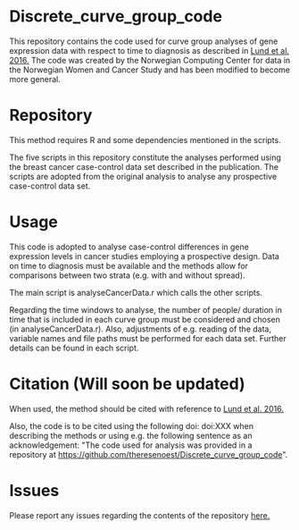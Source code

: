 # Discrete_curve_group_code

This repository contains the code used for curve group analyses of gene expression data with respect to time to diagnosis as described in [Lund et al. 2016.](http://bmcmedresmethodol.biomedcentral.com/articles/10.1186/s12874-016-0129-z)
The code was created by the Norwegian Computing Center for data in the Norwegian Women and Cancer Study and has been modified to become more general.


# Repository

This method requires R and some dependencies mentioned in the scripts.

The five scripts in this repository constitute the analyses performed using the breast cancer case-control data set described in the publication.
The scripts are adopted from the original analysis to analyse any prospective case-control data set.

# Usage

This code is adopted to analyse case-control differences in gene expression levels in cancer studies employing a prospective design.
Data on time to diagnosis must be available and the methods allow for comparisons between two strata (e.g. with and without spread).

The main script is analyseCancerData.r which calls the other scripts.

Regarding the time windows to analyse, the number of people/
duration in time that is included in each curve group must be considered and chosen (in analyseCancerData.r).
Also, adjustments of e.g. reading of the data, variable names and file paths must be performed for each data set.
Further details can be found in each script.

# Citation (Will soon be updated)

When used, the method should be cited with reference to [Lund et al. 2016.](http://bmcmedresmethodol.biomedcentral.com/articles/10.1186/s12874-016-0129-z)

Also, the code is to be cited using the following doi: doi:XXX when describing the methods or using e.g. the following sentence as an acknowledgement: "The code used for analysis was provided in a repository at https://github.com/theresenoest/Discrete_curve_group_code".

# Issues 
Please report any issues regarding the contents of the repository [here.](http://github.com/theresenoest/Discrete_curve_group_code/issues)
